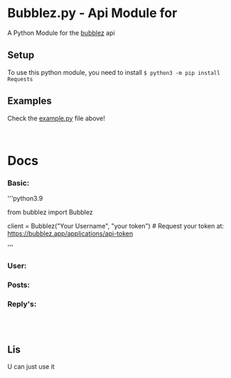 # Bubblez.py - Api Module for 
A Python Module for the [bubblez](https://bubblez.app) api

## Setup
To use this python module, you need to install ```$ python3 -m pip install Requests ```


## Examples
Check the [example.py](examples.py) file above!

<br>


# Docs
### Basic:
'''python3.9
   
   from bubblez import Bubblez 
   
   client = Bubblez("Your Username", "your token")  # Request your token at: https://bubblez.app/applications/api-token
   
'''

### User: 

### Posts:

### Reply's: 

<br>
<br>

## Lis
U can just use it

